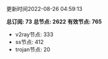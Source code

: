 更新时间2022-08-26 04:59:13

**总订阅: 73**
**总节点: 2622**
**有效节点: 765**
- v2ray节点: 333
- ss节点: 412
- trojan节点: 20
